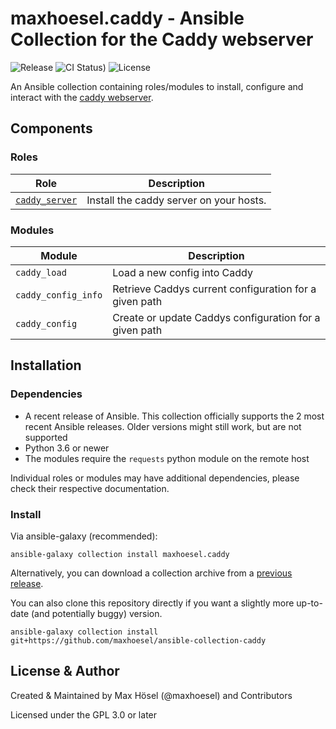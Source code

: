 # maxhoesel.caddy - Ansible Collection for the Caddy webserver

![Release](https://img.shields.io/github/v/release/maxhoesel/ansible-collection-caddy)
![CI Status)](https://img.shields.io/github/workflow/status/maxhoesel/ansible-collection-caddy/CI/main)
![License](https://img.shields.io/github/license/maxhoesel/ansible-collection-caddy)

An Ansible collection containing roles/modules to install, configure and interact with the [caddy webserver](https://github.com/caddyserver/caddy).

## Components

### Roles

| Role | Description |
|------|-------------|
| [`caddy_server`](roles/caddy_server/README.md) | Install the caddy server on your hosts.

### Modules

| Module  | Description |
|---------|-------------|
| `caddy_load` | Load a new config into Caddy
| `caddy_config_info` | Retrieve Caddys current configuration for a given path
| `caddy_config` | Create or update Caddys configuration for a given path

## Installation

### Dependencies

- A recent release of Ansible. This collection officially supports the 2 most recent Ansible releases.
  Older versions might still work, but are not supported
- Python 3.6 or newer
- The modules require the `requests` python module on the remote host

Individual roles or modules may have additional dependencies, please check their respective documentation.

### Install

Via ansible-galaxy (recommended):

`ansible-galaxy collection install maxhoesel.caddy`

Alternatively, you can download a collection archive from a [previous release](hhttps://github.com/maxhoesel/ansible-collection-caddy/releases).

You can also clone this repository directly if you want a slightly more up-to-date (and potentially buggy) version.

`ansible-galaxy collection install git+https://github.com/maxhoesel/ansible-collection-caddy`

## License & Author

Created & Maintained by Max Hösel (@maxhoesel) and Contributors

Licensed under the GPL 3.0 or later

